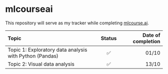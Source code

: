 # mlcourseai
This repository will serve as my tracker while completing [mlcourse.ai](https://mlcourse.ai/book/index.html).


| Topic | Status | Date of completion |
| :---         |     :---:      |          ---: |
| Topic 1: Exploratory data analysis with Python (Pandas)  | ✅  | 01/10    |
| Topic 2: Visual data analysis   | ✅      | 13/10   |
